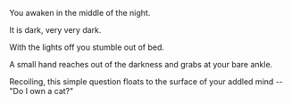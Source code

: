 You awaken in the middle of the night.

It is dark, very very dark.

With the lights off you stumble out of bed.

A small hand reaches out of the darkness and grabs at your bare ankle.

Recoiling, this simple question floats to the surface of your addled mind -- "Do I own a cat?"